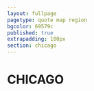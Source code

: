 ```yaml
---
layout: fullpage
pagetype: quote map region
bgcolor: 69579c
published: true
extrapadding: 100px
section: chicago
---
```


<div id="chicago" class="mapstage"></div>
<!-- <div class="mapstage"></div> -->

# CHICAGO